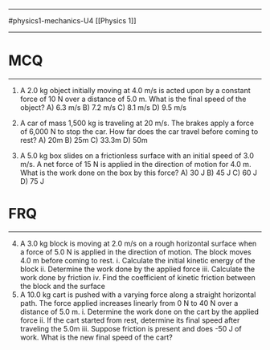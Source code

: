 ____________
#physics1-mechanics-U4 
[[Physics 1]]
___________________
# MCQ
_____________________
1. A 2.0 kg object initially moving at 4.0 m/s is acted upon by a constant force of 10 N over a distance of 5.0 m. What is the final speed of the object?
	A) 6.3 m/s
	B) 7.2 m/s
	C) 8.1 m/s
	D) 9.5 m/s

2. A car of mass 1,500 kg is traveling at 20 m/s. The brakes apply a force of 6,000 N to stop the car. How far does the car travel before coming to rest?
	A) 20m
	B) 25m
	C) 33.3m
	D) 50m

3. A 5.0 kg box slides on a frictionless surface with an initial speed of 3.0 m/s. A net force of 15 N is applied in the direction of motion for 4.0 m. What is the work done on the box by this force?
	A) 30 J
	B) 45 J
	C) 60 J
	D) 75 J
# FRQ
________________
4. A 3.0 kg block is moving at 2.0 m/s on a rough horizontal surface when a force of 5.0 N is applied in the direction of motion. The block moves 4.0 m before coming to rest.
	i. Calculate the initial kinetic energy of the block
	ii. Determine the work done by the applied force
	iii. Calculate the work done by friction
	iv. Find the coefficient of kinetic friction between the block and the surface
5. A 10.0 kg cart is pushed with a varying force along a straight horizontal path. The force applied increases linearly from 0 N to 40 N over a distance of 5.0 m.
	i. Determine the work done on the cart by the applied force
	ii. If the cart started from rest, determine its final speed after traveling the 5.0m
	iii. Suppose friction is present and does -50 J of work. What is the new final speed of the cart?